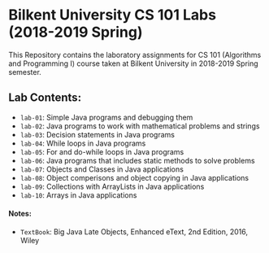 # Bilkent University CS 101 Labs (2018-2019 Spring)

This Repository contains the laboratory assignments for CS 101 (Algorithms and Programming I) course taken at Bilkent University in 2018-2019 Spring semester.


## Lab Contents:

- `lab-01`: Simple Java programs and debugging them
- `lab-02`: Java programs to work with mathematical problems and strings
- `lab-03`: Decision statements in Java programs
- `lab-04`: While loops in Java programs
- `lab-05`: For and do-while loops in Java programs
- `lab-06`: Java programs that includes static methods to solve problems
- `lab-07`: Objects and Classes in Java applications 
- `lab-08`: Object comperisons and object copying in Java applications 
- `lab-09`: Collections with ArrayLists in Java applications 
- `lab-10`: Arrays in Java applications 

#### Notes:
- `TextBook`: Big Java Late Objects, Enhanced eText, 2nd Edition, 2016, Wiley 
